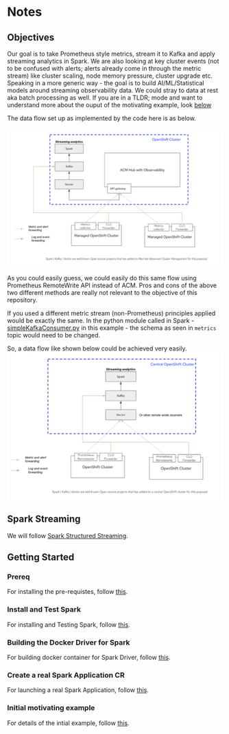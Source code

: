 # Notes

## Objectives
 Our goal is to take Prometheus style metrics, stream it to Kafka and apply streaming analytics in Spark. We are also looking at key cluster events (not to be confused with alerts; alerts already come in through the metric stream) like cluster scaling, node memory pressure, cluster upgrade etc. Speaking in a more generic way - the goal is to build AI/ML/Statistical models around streaming observability data. We could stray to data at rest aka batch processing as well. If you are in a TLDR; mode and want to understand more about the ouput of the motivating example, look [below](#Initial-motivating-example)
 
 The data flow set up as implemented by the code here is as below.

 ![](doc/images/implemented_architecture.png)

 As you could easily guess, we could easily do this same flow using Prometheus RemoteWrite API instead of ACM. Pros and cons of the above two different methods are really not relevant to the objective of this repository.

 If you used a different metric stream (non-Prometheus) principles applied would be exactly the same. In the python module called in Spark - [simpleKafkaConsumer.py](spark/streaming/simpleKafkaLogConsumer.py) in this example - the schema as seen in `metrics` topic would need to be changed.

 So, a data flow like shown below could be achieved very easily. ![](doc/images/possible_architecture.png)

## Spark Streaming

We will follow [Spark Structured Streaming](https://spark.apache.org/docs/3.3.0/structured-streaming-programming-guide.html).
## Getting Started
### Prereq

For installing the pre-requistes, follow [this](doc/InstallPreReqs.md).

### Install and Test Spark

For installing and Testing Spark, follow [this](doc/InstallSpark.md).

### Building the Docker Driver for Spark

For building docker container for Spark Driver, follow [this](doc/CreateSparkDockerDriver.md).

### Create a real Spark Application CR

For launching a real Spark Application, follow [this](doc/LaunchSparkJob.md).

### Initial motivating example

For details of the intial example, follow [this](doc/ParsingMetrics.md).

 